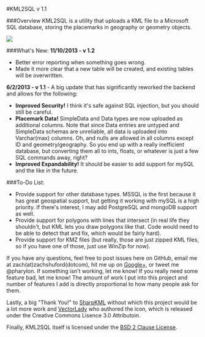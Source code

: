 #KML2SQL v 1.1

###Overview
KML2SQL is a utility that uploads a KML file to a Microsoft SQL database, storing the placemarks in geography or geometry objects.

<a href="http://goo.gl/TbYhK"><img src="https://raw.github.com/Pharylon/KML2SQL/master/download.png" /></a>

###What's New:
**11/10/2013 - v 1.2**
* Better error reporting when something goes wrong.
* Made it more clear that a new table will be created, and existing tables will be overwritten.

**6/2/2013 - v 1.1** - A big update that has significantly reworked the backend and allows for the following:
* **Improved Security!** I think it's safe against SQL injection, but you should still be careful.
* **Placemark Data!** SimpleData and Data types are now uploaded as additional columns. Note that since Data entries are untyped and SimpleData schemas are unreliable, all data is uploaded into Varchar(max) columns. Oh, and nulls are allowed in all columns except ID and geometry/geography. So you end up with a really inefficient database, but converting them all to ints, floats, or whatever is just a few SQL commands away, right?
* **Improved Expandability!** It should be easier to add support for mySQL and the like in the future.

###To-Do List:

* Provide support for other database types. MSSQL is the first because it has great geospatial support, but getting it working with mySQL is a high priority. If there's interest, I may add PostgreSQL and mongoDB support as well.
* Provide support for polygons with lines that intersect (in real life they shouldn't, but KML lets you draw polygons like that. Code would need to be able to detect that and fix, which would be fairly hard).
* Provide support for KMZ files (but really, those are just zipped KML files, so if you have one of those, just use WinZip for now).

If you have any questions, feel free to post issues here on GitHub, email me at zach(at)zachshuford(dotcom), hit me up on [Google+](https://plus.google.com/100663438782533486183), or tweet me @pharylon. If something isn't working, let me know! If you really need some feature bad, let me know! The amount of work I put into this project and number of features I add is directly proportional to how many people ask for them. 

Lastly, a big "Thank You!" to [SharpKML](http://sharpkml.codeplex.com/) without which this project would be a lot more work and [VectorLady](http://vectorlady.com/) who authored the icon, which is released under the Creative Commons Lisence 3.0 Attributoin.

Finally, KML2SQL itself is licensed under the [BSD 2 Clause License](https://github.com/Pharylon/KML2SQL/blob/master/License.txt). 